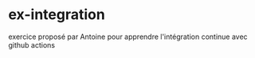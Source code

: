 # ex-integration
 exercice proposé par Antoine pour apprendre l'intégration continue avec github actions
